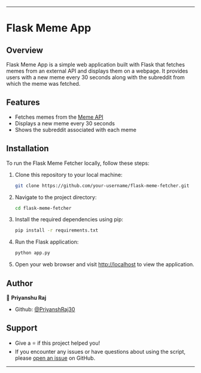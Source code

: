 
---

# Flask Meme App

## Overview

Flask Meme App is a simple web application built with Flask that fetches memes from an external API and displays them on a webpage. It provides users with a new meme every 30 seconds along with the subreddit from which the meme was fetched.

## Features

- Fetches memes from the [Meme API](https://meme-api.com/)
- Displays a new meme every 30 seconds
- Shows the subreddit associated with each meme

## Installation

To run the Flask Meme Fetcher locally, follow these steps:

1. Clone this repository to your local machine:

   ```bash
   git clone https://github.com/your-username/flask-meme-fetcher.git
   ```

2. Navigate to the project directory:

   ```bash
   cd flask-meme-fetcher
   ```

3. Install the required dependencies using pip:

   ```bash
   pip install -r requirements.txt
   ```

4. Run the Flask application:

   ```bash
   python app.py
   ```

5. Open your web browser and visit [http://localhost](http://localhost) to view the application.

## Author

👤 **Priyanshu Raj**

* Github: [@PriyanshRaj30](https://github.com/PriyanshRaj30)

## Support
- Give a ⭐️ if this project helped you!
- If you encounter any issues or have questions about using the script, please [open an issue](https://github.com/PriyanshRaj30/yt-thumbnail-stats/issues) on GitHub.

---
